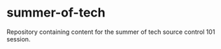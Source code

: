 summer-of-tech
==============

Repository containing content for the summer of tech source control 101 session.
